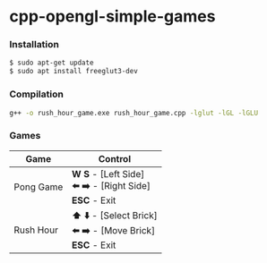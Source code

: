 # cpp-opengl-simple-games

### Installation

```sh
$ sudo apt-get update 
$ sudo apt install freeglut3-dev
```

### Compilation

```sh
g++ -o rush_hour_game.exe rush_hour_game.cpp -lglut -lGL -lGLU
```

### Games

| Game | Control |
| ------ | ------ |
| Pong Game | **W S** - [Left Side] <br/>**⬅️ ➡️** - [Right Side] <br/> **ESC** - Exit |
| Rush Hour | **⬆️ ⬇️** - [Select Brick] <br/>**⬅️ ➡️** - [Move Brick] <br/> **ESC** - Exit |
